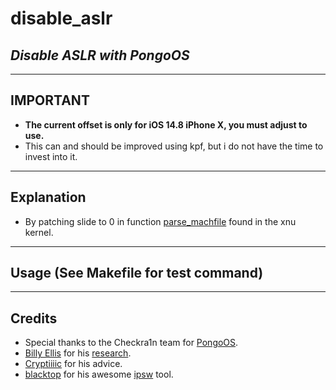 # disable_aslr

## _Disable ASLR with PongoOS_

---

## IMPORTANT

- **The current offset is only for iOS 14.8 iPhone X, you must adjust to use.**
- This can and should be improved using kpf, but i do not have the time to invest into it.

---

## Explanation

- By patching slide to 0 in function [parse_machfile](https://github.com/apple-oss-distributions/xnu/blob/8d741a5de7ff4191bf97d57b9f54c2f6d4a15585/bsd/kern/mach_loader.c#L892) found in the xnu kernel.

---

## Usage (See Makefile for test command)

---

## Credits

- Special thanks to the Checkra1n team for [PongoOS](https://github.com/checkra1n/PongoOS).
- [Billy Ellis](https://github.com/Billy-Ellis) for his [research](https://bellis1000.medium.com/aslr-the-ios-kernel-how-virtual-address-spaces-are-randomised-d76d14dc7ebb).
- [Cryptiiiic](https://github.com/cryptiiiic) for his advice.
- [blacktop](https://github.com/blacktop) for his awesome [ipsw](https://github.com/blacktop/ipsw) tool.
